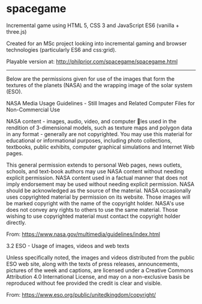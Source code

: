 # spacegame
Incremental game using HTML 5, CSS 3 and JavaScript ES6 (vanilla + three.js)

Created for an MSc project looking into incremental gaming and browser technologies (particularly ES6 and css:grid).

Playable version at: http://philprior.com/spacegame/spacegame.html

---

Below are the permissions given for use of the images that form the textures of the planets
(NASA) and the wrapping image of the solar system (ESO).

NASA Media Usage Guidelines - Still Images and Related
Computer Files for Non-Commercial Use

NASA content - images, audio, video, and computer les used in the rendition of 3-dimensional models, such as texture maps and polygon data in any format - generally are not copyrighted. You may use this material for educational or informational purposes, including photo collections, textbooks, public exhibits, computer graphical simulations and Internet Web pages.

This general permission extends to personal Web pages, news outlets, schools, and text-book authors may use NASA content without needing
explicit permission. NASA content used in a factual manner that does not imply endorsement may be used without needing explicit permission. NASA should be acknowledged as the source of the material. NASA occasionally uses copyrighted material by permission on its website. Those images will be marked copyright with the name of the copyright holder. NASA's use does not convey any rights to others to use the same material. Those wishing to use copyrighted material must contact the copyright holder directly.

From: https://www.nasa.gov/multimedia/guidelines/index.html


3.2 ESO - Usage of images, videos and web texts

Unless specifically noted, the images and videos distributed from the public ESO web site, along with the texts of press releases, announcements, pictures of the week and captions, are licensed under a Creative Commons Attribution 4.0 International License, and may on
a non-exclusive basis be reproduced without fee provided the credit is clear and visible.

From: https://www.eso.org/public/unitedkingdom/copyright/
